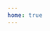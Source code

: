 ```yaml
---
home: true
---
```


<meting-js
server="tencent"
type="playlist"
id="7687319136"
mutex="true">
</meting-js>
